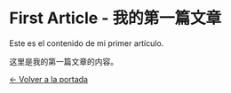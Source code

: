 <!DOCTYPE html>
<html lang="es">
<head>
  <meta charset="UTF-8">
  <title>First Article - 我的第一篇文章</title>
</head>
<body>
  <h1>First Article - 我的第一篇文章</h1>
  <p>Este es el contenido de mi primer artículo.</p>
  <p>这里是我的第一篇文章的内容。</p>
  <p><a href="../index.html">← Volver a la portada</a></p>
</body>
</html>

